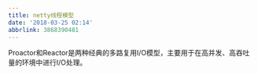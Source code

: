 ```yaml
---
title: netty线程模型
date: '2018-03-25 02:14'
abbrlink: 3868390481
---
```

Proactor和Reactor是两种经典的多路复用I/O模型，主要用于在高并发、高吞吐量的环境中进行I/O处理。
